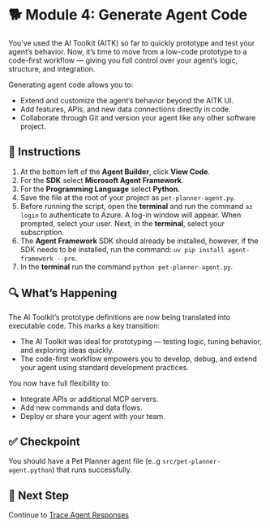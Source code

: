 # 🐕 Module 4: Generate Agent Code

You’ve used the AI Toolkit (AITK) so far to quickly prototype and test your agent’s behavior.
Now, it’s time to move from a low-code prototype to a code-first workflow — giving you full control over your agent’s logic, structure, and integration.

Generating agent code allows you to:

- Extend and customize the agent’s behavior beyond the AITK UI.
- Add features, APIs, and new data connections directly in code.
- Collaborate through Git and version your agent like any other software project.

## 🧩 Instructions

1. At the bottom left of the **Agent Builder**, click **View Code**.
1. For the **SDK** select **Microsoft Agent Framework**.
1. For the **Programming Language** select **Python**.
1. Save the file at the root of your project as `pet-planner-agent.py`.
1. Before running the script, open the **terminal** and run the command `az login` to authenticate to Azure. A log-in window will appear. When prompted, select your user. Next, in the **terminal**, select your subscription.
1. The **Agent Framework** SDK should already be installed, however, if the SDK needs to be installed, run the command: `uv pip install agent-framework --pre`.
1. In the **terminal** run the command `python pet-planner-agent.py`.

## 🔍 What’s Happening

The AI Toolkit’s prototype definitions are now being translated into executable code.
This marks a key transition:

- The AI Toolkit was ideal for prototyping — testing logic, tuning behavior, and exploring ideas quickly.
- The code-first workflow empowers you to develop, debug, and extend your agent using standard development practices.

You now have full flexibility to:

- Integrate APIs or additional MCP servers.
- Add new commands and data flows.
- Deploy or share your agent with your team.

## ✅ Checkpoint

You should have a Pet Planner agent file (e..g `src/pet-planner-agent.python`) that runs successfully.

## 🐾 Next Step

Continue to [Trace Agent Responses](/Workshops/PetPlanner/Modules/05-trace-agent-responses.md)
